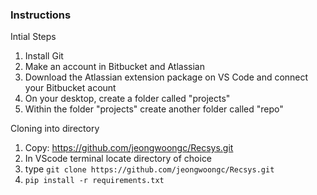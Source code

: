 ### Instructions

Intial Steps
1. Install Git
2. Make an account in Bitbucket and Atlassian
3. Download the Atlassian extension package on VS Code and connect your Bitbucket acount
4. On your desktop, create a folder called "projects"
5. Within the folder "projects" create another folder called "repo"

Cloning into directory
1. Copy: https://github.com/jeongwoongc/Recsys.git
2. In VScode terminal locate directory of choice
3. type `git clone https://github.com/jeongwoongc/Recsys.git`
4. `pip install -r requirements.txt`
 